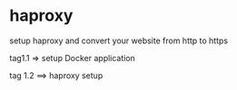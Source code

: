 # haproxy
setup haproxy and convert your website from http to https


tag1.1 => setup Docker application

tag 1.2 ==> haproxy setup

